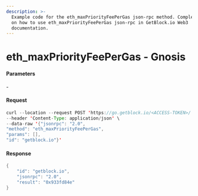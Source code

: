 ```yaml
---
description: >-
  Example code for the eth_maxPriorityFeePerGas json-rpc method. Сomplete guide
  on how to use eth_maxPriorityFeePerGas json-rpc in GetBlock.io Web3
  documentation.
---
```


# eth\_maxPriorityFeePerGas - Gnosis

#### Parameters

\-

#### Request

```java
curl --location --request POST 'https://go.getblock.io/<ACCESS-TOKEN>/' \
--header 'Content-Type: application/json' \
--data-raw '{"jsonrpc": "2.0",
"method": "eth_maxPriorityFeePerGas",
"params": [],
"id": "getblock.io"}'
```

#### Response

```java
{
    "id": "getblock.io",
    "jsonrpc": "2.0",
    "result": "0x933fd84e"
}
```
